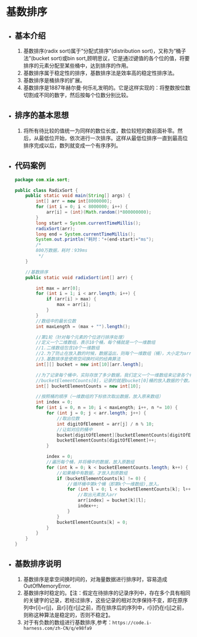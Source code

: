 # 基数排序

- ## 基本介绍

  1. 基数排序(radix sort)属于“分配式排序”(distribution sort)，又称为“桶子法”(bucket sort)或bin sort,顾明思议，它是通过键值的各个位的值，将要排序的元素分配至某些桶中，达到排序的作用。
  2. 基数排序属于稳定性的排序，基数排序法是效率高的稳定性排序法。
  3. 基数排序是桶排序的扩展。
  4. 基数排序是1887年赫尔曼·何乐礼发明的。它是这样实现的：将整数按位数切割成不同的数字，然后按每个位数分别比较。

- ## 排序的基本思想

  1. 将所有待比较的值统一为同样的数位长度，数位较短的数前面补零。然后，从最低位开始，依次进行一次排序。这样从最低位排序一直到最高位排序完成以后，数列就变成一个有序序列。

- ## 代码案例

  ```java
  package com.xie.sort;
  
  public class RadixSort {
      public static void main(String[] args) {
          int[] arr = new int[8000000];
          for (int i = 0; i < 8000000; i++) {
              arr[i] = (int)(Math.random()*800000000);
          }
          long start = System.currentTimeMillis();
          radixSort(arr);
          long end = System.currentTimeMillis();
          System.out.println("耗时："+(end-start)+"ms");
          /*
          800万数据，耗时：939ms
           */
      }
  
      //基数排序
      public static void radixSort(int[] arr) {
  
          int max = arr[0];
          for (int i = 1; i < arr.length; i++) {
              if (arr[i] > max) {
                  max = arr[i];
              }
          }
          //数组中的最长位数
          int maxLength = (max + "").length();
  
          //第1轮（针对每个元素的个位进行排序处理）
          //定义一个二维数组，表示10个桶，每个桶就是一个一维数组
          //1.二维数组包含10个一维数组
          //2.为了防止在放入数的时候，数据溢出，则每个一维数组（桶），大小定为arr.length
          //3.基数排序是使用空间换时间的经典算法
          int[][] bucket = new int[10][arr.length];
  
          //为了记录每个桶中，实际存放了多少数据，我们定义一个一维数组来记录各个桶的每次放入的数据的个数。
          //bucketElementCounts[0]，记录的就是bucket[0]桶的放入数据的个数。
          int[] bucketElementCounts = new int[10];
  
          //按照桶的顺序（一维数组的下标依次取出数据，放入原来数组）
          int index = 0;
          for (int i = 0, n = 10; i < maxLength; i++, n *= 10) {
              for (int j = 0; j < arr.length; j++) {
                  //取出位数
                  int digitOfElement = arr[j] / n % 10;
                  //让如对应的桶中
                  bucket[digitOfElement][bucketElementCounts[digitOfElement]] = arr[j];
                  bucketElementCounts[digitOfElement]++;
              }
  
              index = 0;
              //遍历每个桶，并将桶中的数据，放入原数组
              for (int k = 0; k < bucketElementCounts.length; k++) {
                  //如果桶中有数据，才放入到原数组
                  if (bucketElementCounts[k] != 0) {
                      //循环桶中第k个桶（即第k个一维数组),放入。
                      for (int l = 0; l < bucketElementCounts[k]; l++) {
                          //取出元素放入arr
                          arr[index] = bucket[k][l];
                          index++;
                      }
                  }
                  bucketElementCounts[k] = 0;
              }
          }
      }
  }
  
  ```

- ## 基数排序说明

  1. 基数排序是拿空间换时间的，对海量数据进行排序时，容易造成OutOfMemoryError.
  2. 基数排序时稳定的。【注：假定在待排序的记录序列中，存在多个具有相同的关键字的记录，若经过排序，这些记录的相对次序保持不变，即在原序列中r[i]=r[j]，且r[i]在r[j]之前，而在排序后的序列中，r[i]仍在r[j]之前，则称这种算法是稳定的，否则不稳定】。
  3. 对于有负数的数组进行基数排序,参考：`https://code.i-harness.com/zh-CN/q/e98fa9`
